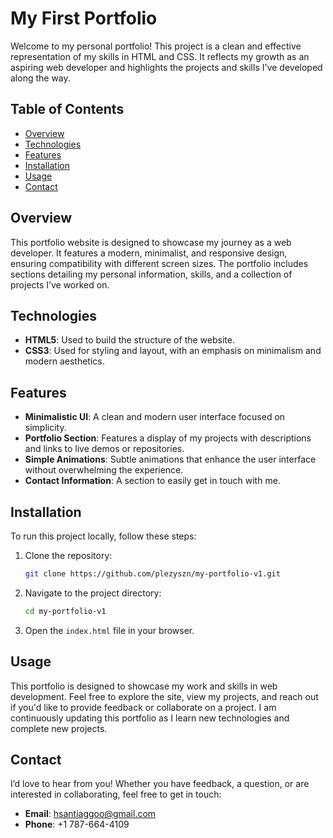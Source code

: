# My First Portfolio

Welcome to my personal portfolio! This project is a clean and effective representation of my skills in HTML and CSS. It reflects my growth as an aspiring web developer and highlights the projects and skills I've developed along the way.

## Table of Contents
- [Overview](#overview)
- [Technologies](#technologies)
- [Features](#features)
- [Installation](#installation)
- [Usage](#usage)
- [Contact](#contact)

## Overview
This portfolio website is designed to showcase my journey as a web developer. It features a modern, minimalist, and responsive design, ensuring compatibility with different screen sizes. The portfolio includes sections detailing my personal information, skills, and a collection of projects I’ve worked on.

## Technologies
- **HTML5**: Used to build the structure of the website.
- **CSS3**: Used for styling and layout, with an emphasis on minimalism and modern aesthetics.

## Features
- **Minimalistic UI**: A clean and modern user interface focused on simplicity.
- **Portfolio Section**: Features a display of my projects with descriptions and links to live demos or repositories.
- **Simple Animations**: Subtle animations that enhance the user interface without overwhelming the experience.
- **Contact Information**: A section to easily get in touch with me.

## Installation
To run this project locally, follow these steps:

1. Clone the repository:
    ```bash
    git clone https://github.com/plezyszn/my-portfolio-v1.git
    ```

2. Navigate to the project directory:
    ```bash
    cd my-portfolio-v1
    ```

3. Open the `index.html` file in your browser.

## Usage
This portfolio is designed to showcase my work and skills in web development. Feel free to explore the site, view my projects, and reach out if you'd like to provide feedback or collaborate on a project. I am continuously updating this portfolio as I learn new technologies and complete new projects.

## Contact
I’d love to hear from you! Whether you have feedback, a question, or are interested in collaborating, feel free to get in touch:

- **Email**: hsantiaggoo@gmail.com
- **Phone**: +1 787-664-4109

